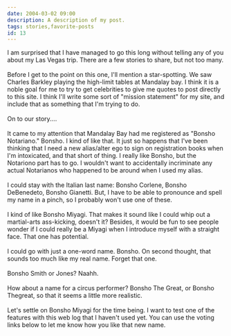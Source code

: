 ```yaml
---
date: 2004-03-02 09:00
description: A description of my post.
tags: stories,favorite-posts
id: 13
---
```

I am surprised that I have managed to go this long without telling any of you about my Las Vegas trip.  There are a few stories to share, but not too many.<br />
<br />
Before I get to the point on this one, I'll mention a star-spotting.  We saw Charles Barkley playing the high-limit tables at Mandalay bay.  I think it is a noble goal for me to try to get celebrities to give me quotes to post directly to this site.  I think I'll write some sort of "mission statement" for my site, and include that as something that I'm trying to do.<br />
<br />
On to our story....<br />
<br />
It came to my attention that Mandalay Bay had me registered as "Bonsho Notariano."  Bonsho.  I kind of like that.  It just so happens that I've been thinking that I need a new alias/alter ego to sign on registration books when I'm intoxicated, and that short of thing.  I really like Bonsho, but the Notariono part has to go.  I wouldn't want to accidentally incriminate any actual Notarianos who happened to be around when I used my alias.<br />
<br />
I could stay with the Italian last name:  Bonsho Corlene, Bonsho DeBenedeto, Bonsho Gianetti.  But, I have to be able to pronounce and spell my name in a pinch, so I probably won't use one of these.<br />
<br />
I kind of like Bonsho Miyagi.  That makes it sound like I could whip out a martial-arts ass-kicking, doesn't it?  Besides, it would be fun to see people wonder if I could really be a Miyagi when I introduce myself with a straight face.  That one has potential.<br />
<br />
I could go with just a one-word name.  Bonsho.  On second thought, that sounds too much like my real name.  Forget that one.<br />
<br />
Bonsho Smith or Jones?  Naahh.<br />
<br />
How about a name for a circus performer?  Bonsho The Great, or Bonsho Thegreat, so that it seems a little more realistic.<br />
<br />
Let's settle on Bonsho Miyagi for the time being.  I want to test one of the features with this web log that I haven't used yet.  You can use the voting links below to let me know how you like that new name.
